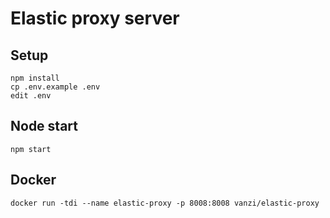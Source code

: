 # Elastic proxy server

## Setup

```
npm install
cp .env.example .env
edit .env
```

## Node start

```
npm start
```

## Docker

```
docker run -tdi --name elastic-proxy -p 8008:8008 vanzi/elastic-proxy
```